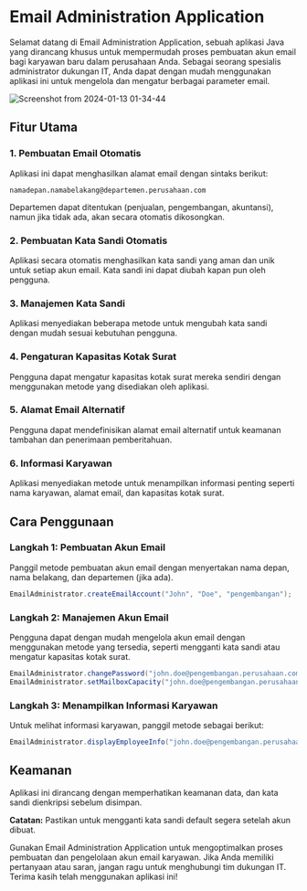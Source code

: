 # Email Administration Application

Selamat datang di Email Administration Application, sebuah aplikasi Java yang dirancang khusus untuk mempermudah proses pembuatan akun email bagi karyawan baru dalam perusahaan Anda. Sebagai seorang spesialis administrator dukungan IT, Anda dapat dengan mudah menggunakan aplikasi ini untuk mengelola dan mengatur berbagai parameter email.

![Screenshot from 2024-01-13 01-34-44](https://github.com/saidhafiz321/Email-Administration-Application/assets/85662790/f7d486a2-0055-4e8d-9904-ede359f7937f)


## Fitur Utama

### 1. Pembuatan Email Otomatis
Aplikasi ini dapat menghasilkan alamat email dengan sintaks berikut:
```
namadepan.namabelakang@departemen.perusahaan.com
```
Departemen dapat ditentukan (penjualan, pengembangan, akuntansi), namun jika tidak ada, akan secara otomatis dikosongkan.

### 2. Pembuatan Kata Sandi Otomatis
Aplikasi secara otomatis menghasilkan kata sandi yang aman dan unik untuk setiap akun email. Kata sandi ini dapat diubah kapan pun oleh pengguna.

### 3. Manajemen Kata Sandi
Aplikasi menyediakan beberapa metode untuk mengubah kata sandi dengan mudah sesuai kebutuhan pengguna.

### 4. Pengaturan Kapasitas Kotak Surat
Pengguna dapat mengatur kapasitas kotak surat mereka sendiri dengan menggunakan metode yang disediakan oleh aplikasi.

### 5. Alamat Email Alternatif
Pengguna dapat mendefinisikan alamat email alternatif untuk keamanan tambahan dan penerimaan pemberitahuan.

### 6. Informasi Karyawan
Aplikasi menyediakan metode untuk menampilkan informasi penting seperti nama karyawan, alamat email, dan kapasitas kotak surat.

## Cara Penggunaan

### Langkah 1: Pembuatan Akun Email
Panggil metode pembuatan akun email dengan menyertakan nama depan, nama belakang, dan departemen (jika ada).

```java
EmailAdministrator.createEmailAccount("John", "Doe", "pengembangan");
```

### Langkah 2: Manajemen Akun Email
Pengguna dapat dengan mudah mengelola akun email dengan menggunakan metode yang tersedia, seperti mengganti kata sandi atau mengatur kapasitas kotak surat.

```java
EmailAdministrator.changePassword("john.doe@pengembangan.perusahaan.com", "newPassword123");
EmailAdministrator.setMailboxCapacity("john.doe@pengembangan.perusahaan.com", 500);
```

### Langkah 3: Menampilkan Informasi Karyawan
Untuk melihat informasi karyawan, panggil metode sebagai berikut:

```java
EmailAdministrator.displayEmployeeInfo("john.doe@pengembangan.perusahaan.com");
```

## Keamanan
Aplikasi ini dirancang dengan memperhatikan keamanan data, dan kata sandi dienkripsi sebelum disimpan.

**Catatan:** Pastikan untuk mengganti kata sandi default segera setelah akun dibuat.

Gunakan Email Administration Application untuk mengoptimalkan proses pembuatan dan pengelolaan akun email karyawan. Jika Anda memiliki pertanyaan atau saran, jangan ragu untuk menghubungi tim dukungan IT. Terima kasih telah menggunakan aplikasi ini!
